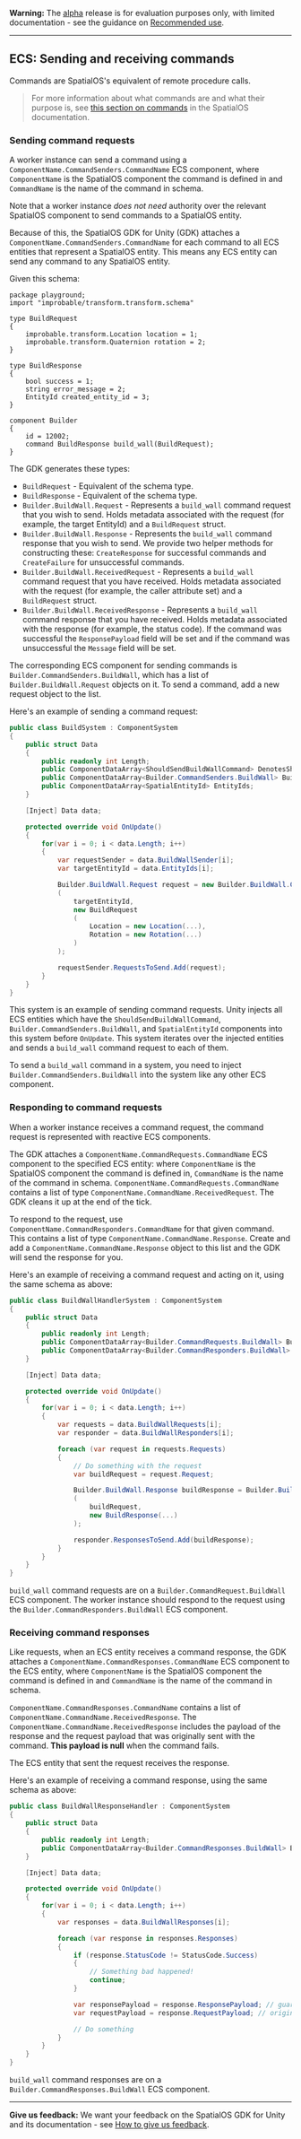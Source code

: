 **Warning:** The [alpha](https://docs.improbable.io/reference/latest/shared/release-policy#maturity-stages) release is for evaluation purposes only, with limited documentation - see the guidance on [Recommended use](https://github.com/spatialos/UnityGDK/blob/master/README.md#recommended-use).

-----

## ECS: Sending and receiving commands

Commands are SpatialOS's equivalent of remote procedure calls.

> For more information about what commands are and what their purpose is, see [this section on commands](https://docs.improbable.io/reference/latest/shared/design/commands#component-commands) in the SpatialOS documentation.

### Sending command requests

A worker instance can send a command using a `ComponentName.CommandSenders.CommandName` ECS component, where `ComponentName` is the SpatialOS component the command is defined in and `CommandName` is the name of the command in schema.

Note that a worker instance _does not need_ authority over the relevant SpatialOS component to send commands to a SpatialOS entity.

Because of this, the SpatialOS GDK for Unity (GDK) attaches a `ComponentName.CommandSenders.CommandName` for each command to all ECS entities that represent a SpatialOS entity. This means any ECS entity can send any command to any SpatialOS entity.

Given this schema:

```
package playground;
import "improbable/transform.transform.schema"

type BuildRequest
{
    improbable.transform.Location location = 1;
    improbable.transform.Quaternion rotation = 2;
}

type BuildResponse
{
    bool success = 1;
    string error_message = 2;
    EntityId created_entity_id = 3;
}

component Builder
{
    id = 12002;
    command BuildResponse build_wall(BuildRequest);
}
```

The GDK generates these types:

* `BuildRequest` - Equivalent of the schema type.
* `BuildResponse` - Equivalent of the schema type.
* `Builder.BuildWall.Request` - Represents a `build_wall` command request that you wish to send. Holds metadata associated with the request (for example, the target EntityId) and a `BuildRequest` struct.
* `Builder.BuildWall.Response` - Represents the `build_wall` command response that you wish to send. We provide two helper methods for constructing these: `CreateResponse` for successful commands and `CreateFailure` for unsuccessful commands.
* `Builder.BuildWall.ReceivedRequest` - Represents a `build_wall` command request that you have received. Holds metadata associated with the request (for example, the caller attribute set) and a `BuildRequest` struct.
* `Builder.BuildWall.ReceivedResponse` - Represents a `build_wall` command response that you have received. Holds metadata associated with the response (for example, the status code). If the command was successful the `ResponsePayload` field will be set and if the command was unsuccessful the `Message` field will be set.

The corresponding ECS component for sending commands is `Builder.CommandSenders.BuildWall`, which has a list of `Builder.BuildWall.Request` objects on it. To send a command, add a new request object to the list.

Here's an example of sending a command request:

```csharp
public class BuildSystem : ComponentSystem
{
    public struct Data
    {
        public readonly int Length;
        public ComponentDataArray<ShouldSendBuildWallCommand> DenotesShouldSendCommand; // Non-SpatialOS component
        public ComponentDataArray<Builder.CommandSenders.BuildWall> BuildWallSender;
        public ComponentDataArray<SpatialEntityId> EntityIds;
    }

    [Inject] Data data;

    protected override void OnUpdate()
    {
        for(var i = 0; i < data.Length; i++)
        {
            var requestSender = data.BuildWallSender[i];
            var targetEntityId = data.EntityIds[i];

            Builder.BuildWall.Request request = new Builder.BuildWall.CreateRequest
            (
                targetEntityId,
                new BuildRequest
                (
                    Location = new Location(...),
                    Rotation = new Rotation(...)
                )
            );

            requestSender.RequestsToSend.Add(request);
        }
    }
}
```

This system is an example of sending command requests. Unity injects all ECS entities which have the `ShouldSendBuildWallCommand`, `Builder.CommandSenders.BuildWall`, and `SpatialEntityId` components into this system before `OnUpdate`. This system iterates over the injected entities and sends a `build_wall` command request to each of them.

To send a `build_wall` command in a system, you need to inject `Builder.CommandSenders.BuildWall` into the system like any other ECS component.

### Responding to command requests

When a worker instance receives a command request, the command request is represented with reactive ECS components.

The GDK attaches a `ComponentName.CommandRequests.CommandName` ECS component to the specified ECS entity: where `ComponentName` is the SpatialOS component the command is defined in, `CommandName` is the name of the command in schema. `ComponentName.CommandRequests.CommandName` contains a list of type `ComponentName.CommandName.ReceivedRequest`. The GDK cleans it up at the end of the tick.

To respond to the request, use `ComponentName.CommandResponders.CommandName` for that given command. This contains a list of type `ComponentName.CommandName.Response`. Create and add a `ComponentName.CommandName.Response` object to this list and the GDK will send the response for you.

Here's an example of receiving a command request and acting on it, using the same schema as above:

```csharp
public class BuildWallHandlerSystem : ComponentSystem
{
    public struct Data
    {
        public readonly int Length;
        public ComponentDataArray<Builder.CommandRequests.BuildWall> BuildWallRequests;
        public ComponentDataArray<Builder.CommandResponders.BuildWall> BuildWallResponders;
    }

    [Inject] Data data;

    protected override void OnUpdate()
    {
        for(var i = 0; i < data.Length; i++)
        {
            var requests = data.BuildWallRequests[i];
            var responder = data.BuildWallResponders[i];

            foreach (var request in requests.Requests)
            {
                // Do something with the request
                var buildRequest = request.Request;

                Builder.BuildWall.Response buildResponse = Builder.BuildWall.CreateResponse
                (
                    buildRequest,
                    new BuildResponse(...)
                );

                responder.ResponsesToSend.Add(buildResponse);
            }
        }
    }
}
```

`build_wall` command requests are on a `Builder.CommandRequest.BuildWall` ECS component. The worker instance should respond to the request using the `Builder.CommandResponders.BuildWall` ECS component.

### Receiving command responses

Like requests, when an ECS entity receives a command response, the GDK attaches a `ComponentName.CommandResponses.CommandName` ECS component to the ECS entity, where `ComponentName` is the SpatialOS component the command is defined in and `CommandName` is the name of the command in schema.

`ComponentName.CommandResponses.CommandName` contains a list of `ComponentName.CommandName.ReceivedResponse`. The `ComponentName.CommandName.ReceivedResponse` includes the payload of the response and the request payload that was originally sent with the command. **This payload is null** when the command fails.

The ECS entity that sent the request receives the response.

Here's an example of receiving a command response, using the same schema as above:

```csharp
public class BuildWallResponseHandler : ComponentSystem
{
    public struct Data
    {
        public readonly int Length;
        public ComponentDataArray<Builder.CommandResponses.BuildWall> BuildWallResponses;
    }

    [Inject] Data data;

    protected override void OnUpdate()
    {
        for(var i = 0; i < data.Length; i++)
        {
            var responses = data.BuildWallResponses[i];

            foreach (var response in responses.Responses)
            {
                if (response.StatusCode != StatusCode.Success)
                {
                    // Something bad happened!
                    continue;
                }

                var responsePayload = response.ResponsePayload; // guaranteed to not be null at this point
                var requestPayload = response.RequestPayload; // original request payload

                // Do something
            }
        }
    }
}
```

`build_wall` command responses are on a `Builder.CommandResponses.BuildWall` ECS component.

----
**Give us feedback:** We want your feedback on the SpatialOS GDK for Unity and its documentation  - see [How to give us feedback](https://github.com/spatialos/UnityGDK/blob/master/README.md#give-us-feedback).
